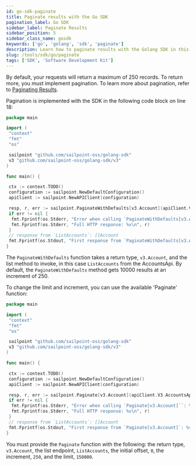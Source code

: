 ```yaml
---
id: go-sdk-paginate
title: Paginate results with the Go SDK
pagination_label: Go SDK
sidebar_label: Paginate Results
sidebar_position: 5
sidebar_class_name: gosdk
keywords: ['go', 'golang', 'sdk', 'paginate']
description: Learn how to paginate results with the Golang SDK in this guide.
slug: /tools/sdk/go/paginate
tags: ['SDK', 'Software Development Kit']
---
```


By default, your requests will return a maximum of 250 records. To return more, you must implement pagination. To learn more about pagination, refer to [Paginating Results](/api/standard-collection-parameters/#paginating-results).

Pagination is implemented with the SDK in the following code block on line 18:

```go showLineNumbers
package main

import (
 "context"
 "fmt"
 "os"

 sailpoint "github.com/sailpoint-oss/golang-sdk"
 v3 "github.com/sailpoint-oss/golang-sdk/v3"
)

func main() {

 ctx := context.TODO()
 configuration := sailpoint.NewDefaultConfiguration()
 apiClient := sailpoint.NewAPIClient(configuration)

 resp, r, err := sailpoint.PaginateWithDefaults[v3.Account](apiClient.V3.AccountsApi.ListAccounts(ctx))
 if err != nil {
  fmt.Fprintf(os.Stderr, "Error when calling `PaginateWithDefaults[v3.Account]``: %v\n", err)
  fmt.Fprintf(os.Stderr, "Full HTTP response: %v\n", r)
 }
 // response from `ListAccounts`: []Account
 fmt.Fprintf(os.Stdout, "First response from `PaginateWithDefaults[v3.Account]`: %v\n", resp[0].Name)
}
```

The `PaginateWithDefaults` function takes a return type, `v3.Account`, and the list method to invoke, in this case `ListAccounts` from the AccountsApi. By default, the `PaginateWithDefaults` method gets 10000 results at an increment of 250.

To change the limit and increment, you can use the available 'Paginate' function:

```go
package main

import (
 "context"
 "fmt"
 "os"

 sailpoint "github.com/sailpoint-oss/golang-sdk"
 v3 "github.com/sailpoint-oss/golang-sdk/v3"
)

func main() {

 ctx := context.TODO()
 configuration := sailpoint.NewDefaultConfiguration()
 apiClient := sailpoint.NewAPIClient(configuration)

 resp, r, err := sailpoint.Paginate[v3.Account](apiClient.V3.AccountsApi.ListAccounts(ctx), 0, 250, 150000)
 if err != nil {
  fmt.Fprintf(os.Stderr, "Error when calling `Paginate[v3.Account]``: %v\n", err)
  fmt.Fprintf(os.Stderr, "Full HTTP response: %v\n", r)
 }
 // response from `ListAccounts`: []Account
 fmt.Fprintf(os.Stdout, "First response from `Paginate[v3.Account]`: %v\n", resp[0].Name)
}
```

You must provide the `Paginate` function with the following: the return type, `v3.Account`, the list endpoint, `ListAccounts`, the initial offset, `0`, the increment, `250`, and the limit, `150000`.
